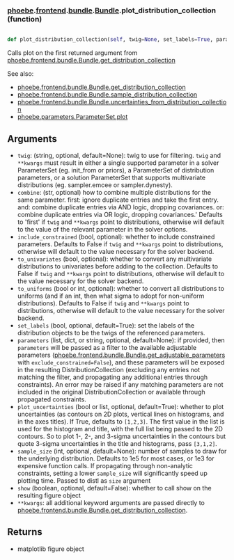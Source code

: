 ### [phoebe](phoebe.md).[frontend](phoebe.frontend.md).[bundle](phoebe.frontend.bundle.md).[Bundle](phoebe.frontend.bundle.Bundle.md).plot_distribution_collection (function)


```py

def plot_distribution_collection(self, twig=None, set_labels=True, parameters=None, show=False, **kwargs)

```



Calls plot on the first returned argument from [phoebe.frontend.bundle.Bundle.get_distribution_collection](phoebe.frontend.bundle.Bundle.get_distribution_collection.md)

See also:
* [phoebe.frontend.bundle.Bundle.get_distribution_collection](phoebe.frontend.bundle.Bundle.get_distribution_collection.md)
* [phoebe.frontend.bundle.Bundle.sample_distribution_collection](phoebe.frontend.bundle.Bundle.sample_distribution_collection.md)
* [phoebe.frontend.bundle.Bundle.uncertainties_from_distribution_collection](phoebe.frontend.bundle.Bundle.uncertainties_from_distribution_collection.md)
* [phoebe.parameters.ParameterSet.plot](phoebe.parameters.ParameterSet.plot.md)

Arguments
-----------
* `twig`: (string, optional, default=None): twig to use for filtering.
    `twig` and `**kwargs` must result in either a single supported
    parameter in a solver ParameterSet (eg. init_from or priors),
    a ParameterSet of distribution parameters, or a solution ParameterSet
    that supports multivariate distributions (eg. sampler.emcee or sampler.dynesty).
* `combine`: (str, optional) how to combine multiple distributions for the same parameter.
    first: ignore duplicate entries and take the first entry.
    and: combine duplicate entries via AND logic, dropping covariances.
    or: combine duplicate entries via OR logic, dropping covariances.'
    Defaults to 'first' if `twig` and `**kwargs` point to distributions,
    otherwise will default to the value of the relevant parameter in the
    solver options.
* `include_constrained` (bool, optional): whether to
    include constrained parameters.  Defaults to False if `twig` and
    `**kwargs` point to distributions, otherwise will default to the
    value necessary for the solver backend.
* `to_univariates` (bool, optional): whether to convert any multivariate
    distributions to univariates before adding to the collection.  Defaults
    to False if `twig` and `**kwargs` point to distributions, otherwise
    will default to the value necessary for the solver backend.
* `to_uniforms` (bool or int, optional): whether to convert all distributions
    to uniforms (and if an int, then what sigma to adopt for non-uniform
    distributions).  Defaults to False if `twig` and `**kwargs` point to
    distributions, otherwise will default to the value necessary for the
    solver backend.
* `set_labels` (bool, optional, default=True): set the labels of the
    distribution objects to be the twigs of the referenced parameters.
* `parameters` (list, dict, or string, optional, default=None): if provided,
    then `parameters` will be passed as a filter to the available adjustable
    parameters ([phoebe.frontend.bundle.Bundle.get_adjustable_parameters](phoebe.frontend.bundle.Bundle.get_adjustable_parameters.md)
    with `exclude_constrained=False`), and these parameters will be exposed
    in the resulting DistributionCollection (excluding any entries not
    matching the filter, and propagating any additional entries through
    constraints).  An error may be raised if any matching parameters
    are not included in the original DistributionCollection or available
    through propagated constraints.
* `plot_uncertainties` (bool or list, optional, default=True): whether
    to plot uncertainties (as contours on 2D plots, vertical lines
    on histograms, and in the axes titles).  If True, defaults to `[1,2,3]`.
    The first value in the list is used for the histogram and title,
    with the full list being passed to the 2D contours.  So to plot
    1-, 2-, and 3-sigma uncertainties in the contours but quote 3-sigma
    uncertainties in the title and histograms, pass `[3,1,2]`.
* `sample_size` (int, optional, default=None): number of samples to draw for
    the underlying distribution.  Defaults to 1e5 for most cases, or 1e3
    for expensive function calls.  If propagating through non-analytic
    constraints, setting a lower `sample_size` will significantly speed up
    plotting time.  Passed to distl as `size` argument
* `show` (boolean, optional, default=False): whether to call show on the
    resulting figure object
* `**kwargs`: all additional keyword arguments are passed directly to
    [phoebe.frontend.bundle.Bundle.get_distribution_collection](phoebe.frontend.bundle.Bundle.get_distribution_collection.md).

Returns
----------
* matplotlib figure object

